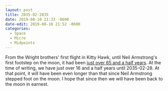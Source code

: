 ```yaml
---
layout: post
title: 2035-02-2035
date: 2019-08-10 21:33 -0600
date-edit: 2019-08-10 21:52 -0600
categories:
  - Space
  - Micro
  - Midpoints
---
```


From the Wright brothers' first flight in Kitty Hawk, until Neil Armstrong's first footstep on the moon, it had been [just over 65 and a half years](https://www.wolframalpha.com/input/?i=December+14,+1903+to+July+21,+1969).
At the time of writing, we have just over 16 and a half years until 2035-02-28. At that point, it will have been even longer than that since Neil Armstrong stepped foot on the moon.
I hope that since then we will have been back to the moon in earnest.
